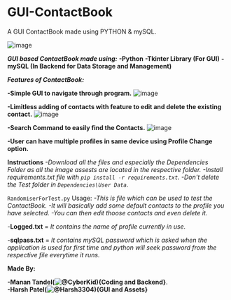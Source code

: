 # GUI-ContactBook
A GUI ContactBook made using PYTHON &amp; mySQL.

![image](https://user-images.githubusercontent.com/81703042/192133152-60200547-2f1f-4bcd-9ff4-f1dbe156800c.png)

**_GUI based ContactBook made using:_**
 **-Python**
 **-Tkinter Library (For GUI)**
 **-mySQL (In Backend for Data Storage and Management)**

 
**_**Features of ContactBook:**_**

 **-Simple GUI to navigate through program.**
 ![image](https://user-images.githubusercontent.com/81703042/192133323-3bb8e6c8-7a88-4380-b134-eebef056d0c7.png)
 
 **-Limitless adding of contacts with feature to edit and delete the existing contact.**
 ![image](https://user-images.githubusercontent.com/81703042/192133387-cc03ecb4-c92e-4ccf-b1d0-71e8c87c8017.png)
 
 **-Search Command to easily find the Contacts.**
 ![image](https://user-images.githubusercontent.com/81703042/192133416-5325b9ca-227e-4469-babe-ffda70cc663b.png)
 
 **-User can have multiple profiles in same device using Profile Change option.**
 
 

**Instructions**
 _-Download all the files and especially the Dependencies Folder as all the image assests are located in the respective folder. 
 -Install requirements.txt file with ```pip install -r requirements.txt```. 
 -Don't delete the Test folder in ```Dependencies\User Data```._



```RandomiserForTest.py``` Usage:
 _-This is file which can be used to test the ContactBook.
 -It will basically add some default contacts to the profile you have selected.
 -You can then edit thoose contacts and even delete it._
 
 
 
-**Logged.txt** = _It contains the name of profile currently in use._

-**sqlpass.txt** = _It contains mySQL password which is asked when the application is used for first time and python will seek password from the respective file everytime it runs._



**Made By:** 

**-Manan Tandel(![@CyberKid](https://github.com/cyberkid30)){Coding and Backend}**.  
**-Harsh Patel(![@Harsh3304](https://github.com/Harsh3304)){GUI and Assets}** 
